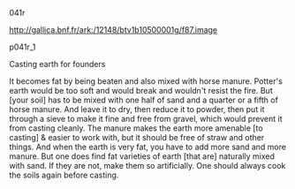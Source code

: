041r

http://gallica.bnf.fr/ark:/12148/btv1b10500001g/f87.image

p041r_1

Casting earth for founders

It becomes fat by being beaten and also mixed with horse manure. Potter's earth would be too soft and would break and wouldn't resist the fire. But [your soil] has to be mixed with one half of sand and a quarter or a fifth of horse manure. And leave it to dry, then reduce it to powder, then put it through a sieve to make it fine and free from gravel, which would prevent it from casting cleanly. The manure makes the earth more amenable [to casting] &amp; easier to work with, but it should be free of straw and other things. And when the earth is very fat, you have to add more sand and more manure. But one does find fat varieties of earth [that are] naturally mixed with sand. If they are not, make them so artificially. One should always cook the soils again before casting.
